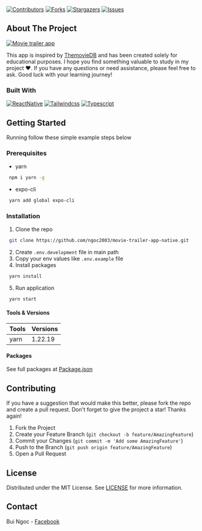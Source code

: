[![Contributors][contributors-shield]][contributors-url]
[![Forks][forks-shield]][forks-url]
[![Stargazers][stars-shield]][stars-url]
[![Issues][issues-shield]][issues-url]

## About The Project

[![Movie trailer app][product-screenshot]](https://wru-my.sharepoint.com/:u:/g/personal/2151062838_e_tlu_edu_vn/Ea9ZoWZSjUFFsKsO0hSSICUBfaDZNle2Oq-o7Y1245uEIA?e=nQCxKM)

This app is inspired by [ThemovieDB](https://www.themoviedb.org/) and has been created solely for educational purposes. I hope you find something valuable to study in my project ❤️. If you have any questions or need assistance, please feel free to ask. Good luck with your learning journey!

### Built With

[![ReactNative][ReactNative]][ReactNative-url]
[![Tailwindcss][Tailwindcss]][Tailwindcss-url]
[![Typescript][Typescript.js]][Typescript-url]

## Getting Started

Running follow these simple example steps below

### Prerequisites

- yarn

```sh
 npm i yarn -g
```

- expo-cli

```sh
 yarn add global expo-cli
```

### Installation

1. Clone the repo

```sh
 git clone https://github.com/ngoc2003/movie-trailer-app-native.git
```

2. Create `.env.development` file in main path
3. Copy your env values like `.env.example` file
4. Install packages

```sh
 yarn install
```

5. Run application

```sh
 yarn start
```

#### Tools & Versions

| Tools | Versions |
| ----- | -------- |
| yarn  | 1.22.19  |

#### Packages

See full packages at [Package.json](/package.json)

## Contributing

If you have a suggestion that would make this better, please fork the repo and create a pull request.
Don't forget to give the project a star! Thanks again!

1. Fork the Project
2. Create your Feature Branch (`git checkout -b feature/AmazingFeature`)
3. Commit your Changes (`git commit -m 'Add some AmazingFeature'`)
4. Push to the Branch (`git push origin feature/AmazingFeature`)
5. Open a Pull Request

## License

Distributed under the MIT License. See [LICENSE](LICENSE) for more information.

## Contact

Bui Ngoc - [Facebook](https://www.facebook.com/Bui.Ngoc.1302/)

[contributors-shield]: https://img.shields.io/github/contributors/ngoc2003/airbnb-clone.svg?style=for-the-badge
[contributors-url]: https://github.com/ngoc2003/airbnb-clone/graphs/contributors
[forks-shield]: https://img.shields.io/github/forks/ngoc2003/airbnb-clone.svg?style=for-the-badge
[forks-url]: https://github.com/ngoc2003/airbnb-clone/network/members
[stars-shield]: https://img.shields.io/github/stars/ngoc2003/airbnb-clone.svg?style=for-the-badge
[stars-url]: https://github.com/ngoc2003/airbnb-clone/stargazers
[issues-shield]: https://img.shields.io/github/issues/ngoc2003/airbnb-clone.svg?style=for-the-badge
[issues-url]: https://github.com/ngoc2003/airbnb-clone/issues
[product-screenshot]: assets/demo.png
[Typescript.js]: https://img.shields.io/badge/TypeScript-007ACC?style=for-the-badge&logo=typescript&logoColor=white
[Typescript-url]: https://www.typescriptlang.org/
[Tailwindcss]: https://img.shields.io/badge/Tailwind_CSS-38B2AC?style=for-the-badge&logo=tailwind-css&logoColor=white
[Tailwindcss-url]: https://tailwindcss.com/
[ReactNative]: https://img.shields.io/badge/react_native-20232A?style=for-the-badge&logo=react&logoColor=white
[ReactNative-url]: https://reactnative.dev/
